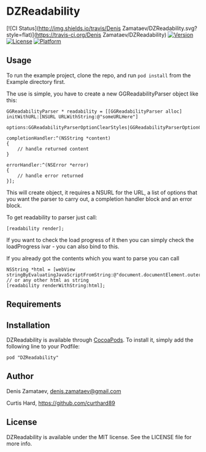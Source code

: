# DZReadability

[![CI Status](http://img.shields.io/travis/Denis Zamataev/DZReadability.svg?style=flat)](https://travis-ci.org/Denis Zamataev/DZReadability)
[![Version](https://img.shields.io/cocoapods/v/DZReadability.svg?style=flat)](http://cocoadocs.org/docsets/DZReadability)
[![License](https://img.shields.io/cocoapods/l/DZReadability.svg?style=flat)](http://cocoadocs.org/docsets/DZReadability)
[![Platform](https://img.shields.io/cocoapods/p/DZReadability.svg?style=flat)](http://cocoadocs.org/docsets/DZReadability)

## Usage

To run the example project, clone the repo, and run `pod install` from the Example directory first.

The use is simple, you have to create a new GGReadabilityParser object like this:
```
GGReadabilityParser * readability = [[GGReadabilityParser alloc] initWithURL:[NSURL URLWithString:@"someURLHere"]
                                                                   options:GGReadabilityParserOptionClearStyles|GGReadabilityParserOptionClearLinkLists|GGReadabilityParserOptionFixLinks|GGReadabilityParserOptionFixImages|GGReadabilityParserOptionRemoveHeader|GGReadabilityParserOptionRemoveIFrames
                                                           completionHandler:^(NSString *content)
{
    // handle returned content
}
                                                                errorHandler:^(NSError *error) 
{
    // handle error returned
}];
```
This will create object, it requires a NSURL for the URL, a list of options that you want the parser to carry out, a completion handler block and an error block.

To get readability to parser just call:
```
[readability render];
```
If you want to check the load progress of it then you can simply check the loadProgress ivar - you can also bind to this.

If you already got the contents which you want to parse you can call
```
NSString *html = [webView stringByEvaluatingJavaScriptFromString:@"document.documentElement.outerHTML"]; // or any other html as string
[readability renderWithString:html];
```

## Requirements

## Installation

DZReadability is available through [CocoaPods](http://cocoapods.org). To install
it, simply add the following line to your Podfile:

    pod "DZReadability"

## Author

Denis Zamataev, denis.zamataev@gmail.com

Curtis Hard, https://github.com/curthard89

## License

DZReadability is available under the MIT license. See the LICENSE file for more info.

